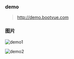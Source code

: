 ### demo

> http://demo.bootvue.com

### 图片

![demo1](https://s2.ax1x.com/2019/09/24/ukh8zj.png)

![demo2](https://s2.ax1x.com/2019/09/24/ukhBYF.png)
